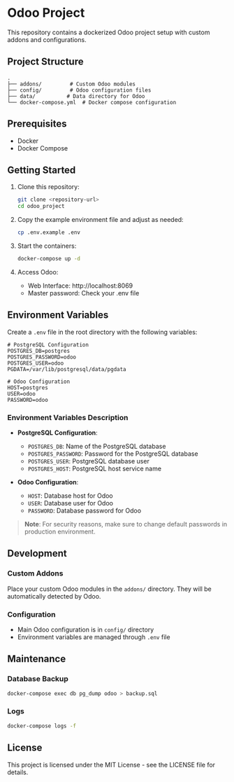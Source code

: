 # Odoo Project

This repository contains a dockerized Odoo project setup with custom addons and configurations.

## Project Structure

```
.
├── addons/         # Custom Odoo modules
├── config/         # Odoo configuration files
├── data/          # Data directory for Odoo
└── docker-compose.yml  # Docker compose configuration
```

## Prerequisites

- Docker
- Docker Compose

## Getting Started

1. Clone this repository:
   ```bash
   git clone <repository-url>
   cd odoo_project
   ```

2. Copy the example environment file and adjust as needed:
   ```bash
   cp .env.example .env
   ```

3. Start the containers:
   ```bash
   docker-compose up -d
   ```

4. Access Odoo:
   - Web Interface: http://localhost:8069
   - Master password: Check your .env file

## Environment Variables

Create a `.env` file in the root directory with the following variables:

```env
# PostgreSQL Configuration
POSTGRES_DB=postgres
POSTGRES_PASSWORD=odoo
POSTGRES_USER=odoo
PGDATA=/var/lib/postgresql/data/pgdata

# Odoo Configuration
HOST=postgres
USER=odoo
PASSWORD=odoo
```

### Environment Variables Description

- **PostgreSQL Configuration**:
  - `POSTGRES_DB`: Name of the PostgreSQL database
  - `POSTGRES_PASSWORD`: Password for the PostgreSQL database
  - `POSTGRES_USER`: PostgreSQL database user
  - `POSTGRES_HOST`: PostgreSQL host service name

- **Odoo Configuration**:
  - `HOST`: Database host for Odoo
  - `USER`: Database user for Odoo
  - `PASSWORD`: Database password for Odoo
  
> **Note**: For security reasons, make sure to change default passwords in production environment.

## Development

### Custom Addons
Place your custom Odoo modules in the `addons/` directory. They will be automatically detected by Odoo.

### Configuration
- Main Odoo configuration is in `config/` directory
- Environment variables are managed through `.env` file

## Maintenance

### Database Backup
```bash
docker-compose exec db pg_dump odoo > backup.sql
```

### Logs
```bash
docker-compose logs -f
```

## License

This project is licensed under the MIT License - see the LICENSE file for details.
